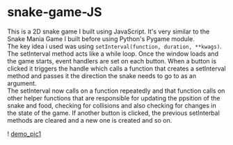 # snake-game-JS

This is a 2D snake game I built using JavaScript.  It's very similar to the Snake Mania Game I built before using Python's Pygame module.  
The key idea i used was using `setInterval(function, duration, **kwags)`.  The setInterval method acts like a while loop.
Once the window loads and the game starts,  event handlers are set on each button.  When a button is clicked it triggers the handle which calls a function that creates a setInterval method and passes it the direction the snake needs to go to as an argument.  
The setInterval now calls on a function repeatedly and that function calls on other helper functions that are responsible  for  updating  the ppsition of the snake and  food,  checking for collisions  and also checking for changes in the state of the game.
If another button is clicked,  the previous setInterbal methods are cleared and a new one is created and so on.  

! [demo_pic1](demo_1.jpg)    
